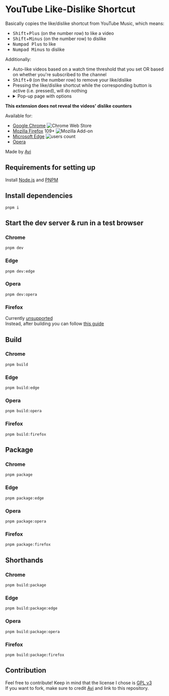 # YouTube Like-Dislike Shortcut

Basically copies the like/dislike shortcut from YouTube Music, which means:

- <kbd>Shift</kbd>+<kbd>Plus</kbd> (on the number row) to like a video
- <kbd>Shift</kbd>+<kbd>Minus</kbd> (on the number row) to dislike
- <kbd>Numpad Plus</kbd> to like
- <kbd>Numpad Minus</kbd> to dislike

Additionally:

- Auto-like videos based on a watch time threshold that you set OR based on whether you're subscribed to the channel
- <kbd>Shift</kbd>+<kbd>0</kbd> (on the number row) to remove your like/dislike
- Pressing the like/dislike shortcut while the corresponding button is active (i.e. pressed), will do nothing
- <details>
    <summary>Pop-up page with options</summary>
    <img src="https://github.com/avi12/youtube-like-dislike-shortcut/assets/6422804/4fd19d7c-cf26-433d-b34d-2104dabb881b" alt="Screenshot">
  </details>

**This extension does not reveal the videos' dislike counters**

Available for:

- [Google Chrome](https://chrome.google.com/webstore/detail/fdkpkpelkkdkjhpacficichkfifijipc) ![Chrome Web Store](https://img.shields.io/chrome-web-store/users/fdkpkpelkkdkjhpacficichkfifijipc?color=white&label=users&style=flat-square)
- [Mozilla Firefox](https://addons.mozilla.org/addon/youtube-like-dislike-shortcut) 109+ ![Mozilla Add-on](https://img.shields.io/amo/users/youtube-like-dislike-shortcut?color=white&label=users&style=flat-square)
- [Microsoft Edge](https://microsoftedge.microsoft.com/addons/detail/pdoiddhhpjkclobjlomfkgfldjoggfig) ![users count](https://img.shields.io/badge/dynamic/json?label=users&query=activeInstallCount&style=flat-square&color=white&url=https://microsoftedge.microsoft.com/addons/getproductdetailsbycrxid/pdoiddhhpjkclobjlomfkgfldjoggfig)
- [Opera](https://addons.opera.com/en/extensions/details/youtube-like-dislike-shortcut)

Made by [Avi](https://avi12.com)

## Requirements for setting up

Install [Node.js](https://nodejs.org) and [PNPM](https://pnpm.io/installation)

## Install dependencies

```shell script
pnpm i
```

## Start the dev server & run in a test browser

### Chrome

```shell script
pnpm dev
```

### Edge

```shell
pnpm dev:edge
```

### Opera

```shell
pnpm dev:opera
```

### Firefox

Currently [unsupported](https://github.com/wxt-dev/wxt/issues/230#issuecomment-1806881653)  
Instead, after building you can follow [this guide](https://extensionworkshop.com/documentation/develop/temporary-installation-in-firefox)

## Build

### Chrome

```shell script
pnpm build
```

### Edge

```shell script
pnpm build:edge
```

### Opera

```shell
pnpm build:opera
```

### Firefox

```shell
pnpm build:firefox
```

## Package

### Chrome

```shell
pnpm package
```

### Edge

```shell
pnpm package:edge
````

### Opera

```shell
pnpm package:opera
```

### Firefox

```shell
pnpm package:firefox
```

## Shorthands

### Chrome

```shell
pnpm build:package
```

### Edge

```shell
pnpm build:package:edge
```

### Opera

```shell
pnpm build:package:opera
```

### Firefox

```shell
pnpm build:package:firefox
```

## Contribution

Feel free to contribute! Keep in mind that the license I chose
is [GPL v3](https://github.com/avi12/youtube-like-dislike-shortcut/blob/main/LICENSE)  
If you want to fork, make sure to credit [Avi](https://avi12.com) and link to this repository.
